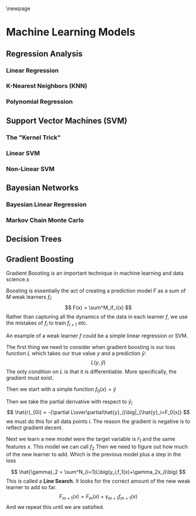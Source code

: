 \newpage

# Machine Learning Models

## Regression Analysis

### Linear Regression

### K-Nearest Neighbors (KNN)

### Polynomial Regression

## Support Vector Machines (SVM)

### The "Kernel Trick"

### Linear SVM

### Non-Linear SVM

## Bayesian Networks

### Bayesian Linear Regression

### Markov Chain Monte Carlo

## Decision Trees

## Gradient Boosting

Gradient Boosting is an important technique in machine learning and data science.s

Boosting is essentially the act of creating a prediction model $F$ as a sum of $M$ weak learners $f_i$:
$$
F(x) = \sum^M_if_i(x)
$$
Rather than capturing all the dynamics of the data in each learner $f$, we use the mistakes of $f_i$ to train $f_{i+1}$ etc.

An example of a weak learner $f$ could be a simple linear regression or SVM.

The first thing we need to consider when gradient boosting is our loss function $L$ which takes our true value $y$ and a prediction $\hat{y}$:
$$
L(y,\hat{y})
$$
The only condition on $L$ is that it is differentiable. More specifically, the gradient must exist.

Then we start with a simple function $f_0(x)=\bar{y}$

Then we take the partial derivative with respect to $\hat{y}_i$
$$
\hat{r}_{0i} = -{\partial L\over\partial\hat{y}_i}\big|_{\hat{y}_i=F_0(x)}
$$
we must do this for all data points $i$. The reason the gradient is negative is to reflect gradient decent.

Next we learn a new model were the target variable is $\hat{r}_1$ and the same features $x$. This model we can call $f_2$
Then we need to figure out how much of the new learner to add. Which is the previous model plus a step in the loss

$$
\hat{\gamma}_2 = \sum^N_{i=1}L\big(y_i,f_1(x)+\gamma_2x_i)\big)
$$
This is called a **Line Search**. It looks for the correct amount of the new weak learner to add so far.
$$
F_{m+1}(x)=F_m(x)+\gamma_{m+1}f_{m+1}(x)
$$
And we repeat this until we are satisfied.
